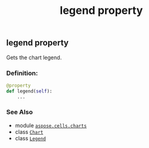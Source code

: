 ﻿---
title: legend property
second_title: Aspose.Cells for Python via .NET API References
description: 
type: docs
weight: 350
url: /aspose.cells.charts/chart/legend/
is_root: false
---

## legend property


Gets the chart legend.
### Definition:
```python
@property
def legend(self):
    ...
```

### See Also
* module [`aspose.cells.charts`](../../)
* class [`Chart`](/cells/python-net/aspose.cells.charts/chart)
* class [`Legend`](/cells/python-net/aspose.cells.charts/legend)
